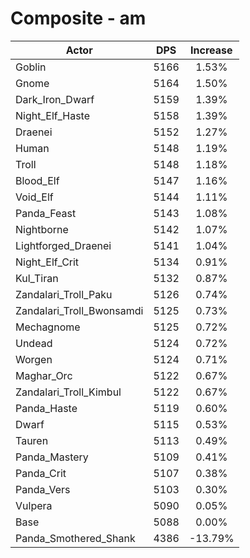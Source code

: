 # Composite - am
| Actor | DPS | Increase |
|---|:---:|:---:|
|Goblin|5166|1.53%|
|Gnome|5164|1.50%|
|Dark_Iron_Dwarf|5159|1.39%|
|Night_Elf_Haste|5158|1.39%|
|Draenei|5152|1.27%|
|Human|5148|1.19%|
|Troll|5148|1.18%|
|Blood_Elf|5147|1.16%|
|Void_Elf|5144|1.11%|
|Panda_Feast|5143|1.08%|
|Nightborne|5142|1.07%|
|Lightforged_Draenei|5141|1.04%|
|Night_Elf_Crit|5134|0.91%|
|Kul_Tiran|5132|0.87%|
|Zandalari_Troll_Paku|5126|0.74%|
|Zandalari_Troll_Bwonsamdi|5125|0.73%|
|Mechagnome|5125|0.72%|
|Undead|5124|0.72%|
|Worgen|5124|0.71%|
|Maghar_Orc|5122|0.67%|
|Zandalari_Troll_Kimbul|5122|0.67%|
|Panda_Haste|5119|0.60%|
|Dwarf|5115|0.53%|
|Tauren|5113|0.49%|
|Panda_Mastery|5109|0.41%|
|Panda_Crit|5107|0.38%|
|Panda_Vers|5103|0.30%|
|Vulpera|5090|0.05%|
|Base|5088|0.00%|
|Panda_Smothered_Shank|4386|-13.79%|
